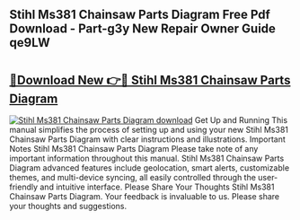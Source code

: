 ## Stihl Ms381 Chainsaw Parts Diagram Free Pdf Download - Part-g3y New Repair Owner Guide qe9LW

# <h2><a href="http://dfho8ce.blite.top/?on=Stihl+Ms381+Chainsaw+Parts+Diagram">🔗Download New 👉🔴 Stihl Ms381 Chainsaw Parts Diagram</a></h2>

[![Stihl Ms381 Chainsaw Parts Diagram download](https://i.imgur.com/lujVjoI.png)](http://dfho8ce.blite.top/?on=Stihl+Ms381+Chainsaw+Parts+Diagram)
Get Up and Running This manual simplifies the process of setting up and using your new Stihl Ms381 Chainsaw Parts Diagram with clear instructions and illustrations. Important Notes Stihl Ms381 Chainsaw Parts Diagram Please take note of any important information throughout this manual. Stihl Ms381 Chainsaw Parts Diagram advanced features include geolocation, smart alerts, customizable themes, and multi-device syncing, all easily controlled through the user-friendly and intuitive interface. Please Share Your Thoughts Stihl Ms381 Chainsaw Parts Diagram. Your feedback is invaluable to us. Please share your thoughts and suggestions.
